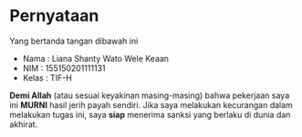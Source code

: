 # Pernyataan

Yang bertanda tangan dibawah ini

* Nama : Liana Shanty Wato Wele Keaan
* NIM : 155150201111131
* Kelas : TIF-H

**Demi Allah** (atau sesuai keyakinan masing-masing) bahwa pekerjaan saya ini **MURNI** hasil jerih payah sendiri. Jika saya melakukan kecurangan dalam melakukan tugas ini, saya **siap** menerima sanksi yang berlaku di dunia dan akhirat.
